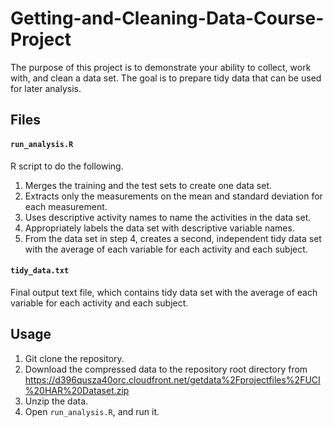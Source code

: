 # Getting-and-Cleaning-Data-Course-Project
The purpose of this project is to demonstrate your ability to collect, work with, and clean a data set. The goal is to prepare tidy data that can be used for later analysis.

## Files
#### `run_analysis.R`
R script to do the following.
1. Merges the training and the test sets to create one data set.
2. Extracts only the measurements on the mean and standard deviation for each measurement.
3. Uses descriptive activity names to name the activities in the data set.
4. Appropriately labels the data set with descriptive variable names.
5. From the data set in step 4, creates a second, independent tidy data set with the average of each variable for each activity and each subject.

#### `tidy_data.txt`
Final output text file, which contains tidy data set with the average of each variable for each activity and each subject.

## Usage
1. Git clone the repository.
2. Download the compressed data to the repository root directory from https://d396qusza40orc.cloudfront.net/getdata%2Fprojectfiles%2FUCI%20HAR%20Dataset.zip
3. Unzip the data.
4. Open `run_analysis.R`, and run it.
